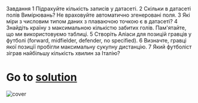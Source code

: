 Завдання
1 Підрахуйте кількість записів у датасеті.
2 Скільки в датасеті полів Вимірювань? Не враховуйте автоматично згенеровані поля.
3 Які міри з числовим типом даних з плаваючою точкою є в датасеті?
4 Знайдіть країну з максимальною кількістю забитих голів. Пам'ятайте, що ми використовуємо таблиці.
5 Створіть Аліаси для позицій гравців у футболі (forward, midfielder, defender, no specified). 
6 Визначте, гравці якої позиції пробігли максимальну сукупну дистанцію.
7 Який футболіст зіграв найбільшу кількість хвилин за Італію?
# Go to [solution](https://public.tableau.com/app/profile/.48972542/viz/01Tableau_Marathon_2_0/Dashboard3)
![cover](https://github.com/MartynovychSerhii/Data_Analytics/blob/main/Files/img/Marathon_01.png)
